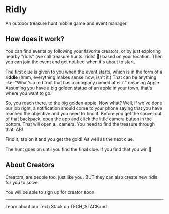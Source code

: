 # Ridly

An outdoor treasure hunt mobile game and event manager.

## How does it work?

You can find events by following your favorite creators, or by just exploring nearby "ridls" (we call treasure hunts 'ridls' 🤫) based on your location. Then you can join the event and get notified when it's about to start.

The first clue is given to you when the event starts, which is in the form of a **riddle** (hmm, everything makes sense now, isn't it.) That can be anything like: "What's a red fruit that has a company named after it" meaning Apple. Assuming you have a big golden statue of an apple in your town, that's where you want to go.

So, you reach there, to the big golden apple. Now what? Well, if we've done our job right, a notification should come to your phone saying that you have reached the objective and you need to find it. Before you get the shovel out of that backpack, open the app and click the little camera button in the bottom. That will open a.. camera. You need to find the treasure through that. AR!

Find it, tap on it and you get the gold! As well as the next clue.

The hunt goes on until you find the final clue. If you find that you win 🎉

## About Creators

Creators, are people too, just like you. BUT they can also create new ridls for you to solve.

You will be able to sign up for creator soon.

---

Learn about our Tech Stack on TECH_STACK.md
